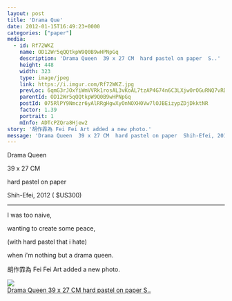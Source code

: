 ```yaml
---
layout: post
title: 'Drama Que' 
date: 2012-01-15T16:49:23+0000 
categories: ["paper"] 
media:
  - id: Rf72WKZ
    name: OD12Wr5qQQtkpW9Q0B9wHPNpGq
    description: 'Drama Queen  39 x 27 CM  hard pastel on paper  S..'   
    height: 448
    width: 323
    type: image/jpeg
    link: https://i.imgur.com/Rf72WKZ.jpg
    prevLoc: 6qmG3rJOxYiWmVVRk1rosAL3vKoAL7tzAP4G74n6C3LXjw0rOGuRNQ7vRDR4tOx892nP35fW96kx6wV7Ul2jv9401lsPQpgMLMqlSv1qzWDok0TRqk0NDgJrCpA04ky0yptQAwgpmpRzHkWA8mPYW5fBYvjZE57gf1WEPKyYAGi5Eq6NmJVGTvz02zGr2KtorJjPB5r8UjqyryOmrMHBGgkKKmylhqKvr2O
    parentId: OD12Wr5qQQtkpW9Q0B9wHPNpGq
    postId: 075RlPY9Nmczr6yAlRRgHgwXyOnNOXH0Vw7lOJBEizypZDjDkktNR
    factor: 1.39
    portrait: 1
    mInfo: ADTcPZQra8Hjew2
story: '胡作霏為 Fei Fei Art added a new photo.'  
message: 'Drama Queen  39 x 27 CM  hard pastel on paper  Shih-Efei, 2012      ..'  
---
```


Drama Queen  
39 x 27 CM  
hard pastel on paper  
Shih-Efei, 2012       ( $US300)  
  
--------------------------------  
I was too naive,  
wanting to create some peace,  
(with hard pastel that i hate)  
when i'm nothing but a drama queen.
 
 
[//]: #story:
胡作霏為 Fei Fei Art added a new photo.


[//]: #media:  
<a href="https://i.imgur.com/Rf72WKZ.jpg"><img class="postImage" src="https://i.imgur.com/Rf72WKZh.jpg" />  
Drama Queen
39 x 27 CM
hard pastel on paper
S..  
 </a>   
